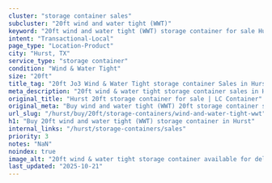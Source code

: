 ```yaml
---
cluster: "storage container sales"
subcluster: "20ft wind and water tight (WWT)"
keyword: "20ft wind and water tight (WWT) storage container for sale Hurst, TX"
intent: "Transactional-Local"
page_type: "Location-Product"
city: "Hurst, TX"
service_type: "storage container"
condition: "Wind & Water Tight"
size: "20ft"
title_tag: "20ft Jo3 Wind & Water Tight storage container Sales in Hurst | LC Container"
meta_description: "20ft wind & water tight storage container sales in Hurst. Fast delivery, competitive pricing. Serving storage containers area. Quote ID: TME. Call (214) 524-4168 for your free quote today."
original_title: "Hurst 20ft storage container for sale | LC Container"
original_meta: "Buy wind and water tight (WWT) 20ft storage container sale with local delivery in Hurst, TX. LC Container — local Since 2003. Request a fast quote today."
url_slug: "/hurst/buy/20ft/storage-containers/wind-and-water-tight-wwt"
h1: "Buy 20ft wind and water tight (WWT) storage container in Hurst"
internal_links: "/hurst/storage-containers/sales"
priority: 3
notes: "NaN"
noindex: true
image_alt: "20ft wind & water tight storage container available for delivery in Hurst"
last_updated: "2025-10-21"
---
```


<!-- TODO: Add unique city/inventory copy, images, and internal links here. -->

